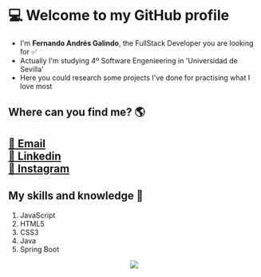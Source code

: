 <body>
<h1>💻 Welcome to my GitHub profile </h1>
<ul>
  <li> I'm <strong>Fernando Andrés Galindo</strong>, the FullStack Developer you are looking for ✅</li>
  <li> Actually I'm studying 4º Software Engenieering in 'Universidad de Sevilla' </li>
  <li> Here you could research some projects I've done for practising what I love most </li>
</ul>
<h2> Where can you find me? 🌎 <h2>
  <a href="mailto:fernando.andres.dev@gmail.com" target="_blank">📩 Email</a> <br>
  <a href="https://www.linkedin.com/in/fernando-andr%C3%A9s-dev/" target="_blank">💼 Linkedin</a> <br>
  <a href="https://www.instagram.com/nendanfito/?hl=es" target=_blank>📸 Instagram</a>
  <h2> My skills and knowledge 🧠 </h2>
  <ol>
    <li>JavaScript</li>
    <li>HTML5</li>
    <li>CSS3</li>
    <li>Java</li>
    <li>Spring Boot</li>
  </ol>
  <p align="center"><img src="https://media.istockphoto.com/photos/man-legs-in-sneakers-standing-next-to-laptop-and-javascript-on-picture-id1194720790?b=1&k=20&m=1194720790&s=170667a&w=0&h=mfEFF2KdqYMK7sZ55id2_qffKTynOGXzcKg01ctRy90="/></p> 
</body>
  

